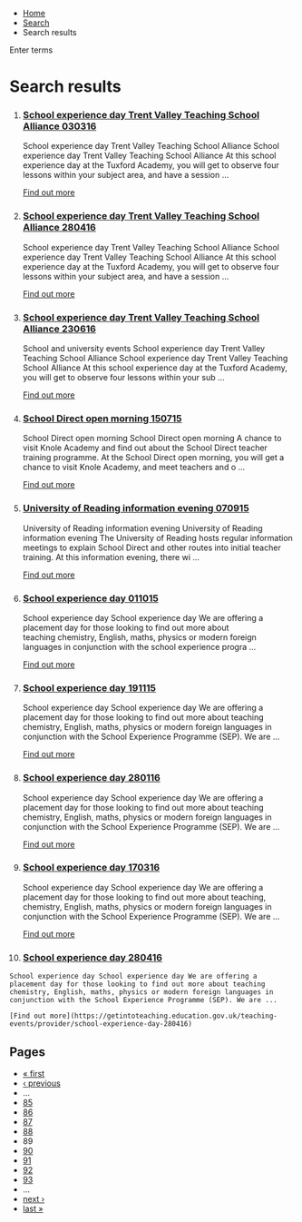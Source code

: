 *   [Home](/)
*   [Search](/search)
*   Search results

Enter terms 

Search results
==============

1.  ### [School experience day Trent Valley Teaching School Alliance 030316](https://getintoteaching.education.gov.uk/teaching-events/provider/school-experience-day-trent-valley-teaching-school-alliance-030316)
    
    School experience day Trent Valley Teaching School Alliance School experience day Trent Valley Teaching School Alliance At this school experience day at the Tuxford Academy, you will get to observe four lessons within your subject area, and have a session ...
    
    [Find out more](https://getintoteaching.education.gov.uk/teaching-events/provider/school-experience-day-trent-valley-teaching-school-alliance-030316)
    
2.  ### [School experience day Trent Valley Teaching School Alliance 280416](https://getintoteaching.education.gov.uk/teaching-events/provider/school-experience-day-trent-valley-teaching-school-alliance-280416)
    
    School experience day Trent Valley Teaching School Alliance School experience day Trent Valley Teaching School Alliance At this school experience day at the Tuxford Academy, you will get to observe four lessons within your subject area, and have a session ...
    
    [Find out more](https://getintoteaching.education.gov.uk/teaching-events/provider/school-experience-day-trent-valley-teaching-school-alliance-280416)
    
3.  ### [School experience day Trent Valley Teaching School Alliance 230616](https://getintoteaching.education.gov.uk/teaching-events/training-provider-events/school-experience-day-trent-valley-teaching-school-alliance-230616)
    
    School and university events School experience day Trent Valley Teaching School Alliance School experience day Trent Valley Teaching School Alliance At this school experience day at the Tuxford Academy, you will get to observe four lessons within your sub ...
    
    [Find out more](https://getintoteaching.education.gov.uk/teaching-events/training-provider-events/school-experience-day-trent-valley-teaching-school-alliance-230616)
    
4.  ### [School Direct open morning 150715](https://getintoteaching.education.gov.uk/teaching-events/listing/school-direct-open-morning-150715)
    
    School Direct open morning School Direct open morning A chance to visit Knole Academy and find out about the School Direct teacher training programme. At the School Direct open morning, you will get a chance to visit Knole Academy, and meet teachers and o ...
    
    [Find out more](https://getintoteaching.education.gov.uk/teaching-events/listing/school-direct-open-morning-150715)
    
5.  ### [University of Reading information evening 070915](https://getintoteaching.education.gov.uk/teaching-events/provider/university-of-reading-information-evening-070915)
    
    University of Reading information evening University of Reading information evening The University of Reading hosts regular information meetings to explain School Direct and other routes into initial teacher training. At this information evening, there wi ...
    
    [Find out more](https://getintoteaching.education.gov.uk/teaching-events/provider/university-of-reading-information-evening-070915)
    
6.  ### [School experience day 011015](https://getintoteaching.education.gov.uk/teaching-events/provider/school-experience-day-011015)
    
    School experience day School experience day We are offering a placement day for those looking to find out more about teaching&nbsp;chemistry, English, maths, physics or modern foreign languages&nbsp;in conjunction with the school experience progra ...
    
    [Find out more](https://getintoteaching.education.gov.uk/teaching-events/provider/school-experience-day-011015)
    
7.  ### [School experience day 191115](https://getintoteaching.education.gov.uk/teaching-events/provider/school-experience-day-191115)
    
    School experience day School experience day We are offering a placement day for those looking to find out more about teaching chemistry, English, maths, physics or modern foreign languages in conjunction with the School Experience Programme (SEP). We are ...
    
    [Find out more](https://getintoteaching.education.gov.uk/teaching-events/provider/school-experience-day-191115)
    
8.  ### [School experience day 280116](https://getintoteaching.education.gov.uk/teaching-events/provider/school-experience-day-280116)
    
    School experience day School experience day We are offering a placement day for those looking to find out more about teaching chemistry, English, maths, physics or modern foreign languages in conjunction with the School Experience Programme (SEP). We are ...
    
    [Find out more](https://getintoteaching.education.gov.uk/teaching-events/provider/school-experience-day-280116)
    
9.  ### [School experience day 170316](https://getintoteaching.education.gov.uk/teaching-events/provider/school-experience-day-170316)
    
    School experience day School experience day We are offering a placement day for those looking to find out more about teaching, chemistry, English, maths, physics or modern foreign languages in conjunction with the School Experience Programme (SEP). We are ...
    
    [Find out more](https://getintoteaching.education.gov.uk/teaching-events/provider/school-experience-day-170316)
    
10.  ### [School experience day 280416](https://getintoteaching.education.gov.uk/teaching-events/provider/school-experience-day-280416)
    
    School experience day School experience day We are offering a placement day for those looking to find out more about teaching chemistry, English, maths, physics or modern foreign languages in conjunction with the School Experience Programme (SEP). We are ...
    
    [Find out more](https://getintoteaching.education.gov.uk/teaching-events/provider/school-experience-day-280416)
    

Pages
-----

*   [« first](/search/site "Go to first page")
*   [‹ previous](/search/site?page=87 "Go to previous page")
*   …
*   [85](/search/site?page=84 "Go to page 85")
*   [86](/search/site?page=85 "Go to page 86")
*   [87](/search/site?page=86 "Go to page 87")
*   [88](/search/site?page=87 "Go to page 88")
*   89
*   [90](/search/site?page=89 "Go to page 90")
*   [91](/search/site?page=90 "Go to page 91")
*   [92](/search/site?page=91 "Go to page 92")
*   [93](/search/site?page=92 "Go to page 93")
*   …
*   [next ›](/search/site?page=89 "Go to next page")
*   [last »](/search/site?page=1032 "Go to last page")
